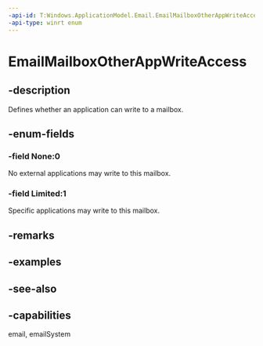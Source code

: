 ```yaml
---
-api-id: T:Windows.ApplicationModel.Email.EmailMailboxOtherAppWriteAccess
-api-type: winrt enum
---
```


<!-- Enumeration syntax
public enum Windows.ApplicationModel.Email.EmailMailboxOtherAppWriteAccess : int
-->

# EmailMailboxOtherAppWriteAccess

## -description
Defines whether an application can write to a mailbox.

## -enum-fields
### -field None:0
No external applications may write to this mailbox.

### -field Limited:1
Specific applications may write to this mailbox.


## -remarks

## -examples

## -see-also
## -capabilities
email, emailSystem
